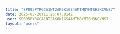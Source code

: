 ```yaml
---
title: "SP095PYRGCA1NT2AK6K1GS4AMTM8YMTSH3KCVNS7"
date: 2025-03-20T11:26:07.014Z
user: SP095PYRGCA1NT2AK6K1GS4AMTM8YMTSH3KCVNS7
layout: "users"
---
```

    